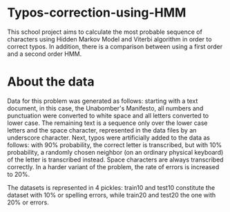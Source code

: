 # Typos-correction-using-HMM

This school project aims to calculate the most probable sequence of characters using Hidden Markov Model and Viterbi algorithm in order to correct typos. 
In addition, there is a comparison between using a first order and a second order HMM. 

# About the data

Data for this problem was generated as follows: starting with a text document, in this case, the Unabomber's Manifesto, all numbers and punctuation were converted to white space and all letters converted to lower case. The remaining text is a sequence only over the lower case letters and the space character, represented in the data files by an underscore character. Next, typos were artificially added to the data as follows: with 90% probability, the correct letter is transcribed, but with 10% probability, a randomly chosen neighbor (on an ordinary physical keyboard) of the letter is transcribed instead. Space characters are always transcribed correctly. In a harder variant of the problem, the rate of errors is increased to 20%.

The datasets is represented in 4 pickles: train10 and test10 constitute the dataset with 10% or spelling errors, while train20 and test20 the one with 20% or errors.
